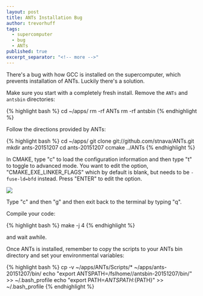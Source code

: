 ```yaml
---
layout: post
title: ANTs Installation Bug
author: trevorhuff
tags: 
  - supercomputer
  - bug
  - ANTs
published: true
excerpt_separator: "<!-- more -->"
---
```


There's a bug with how GCC is installed on the supercomputer, which prevents installation of ANTs. Luckily there's a solution.

<!-- more -->

Make sure you start with a completely fresh install. Remove the `ANTs` and `antsbin` directories:

{% highlight bash %}
cd ~/apps/
rm -rf ANTs
rm -rf antsbin
{% endhighlight %}

Follow the directions provided by ANTs:

{% highlight bash %}
cd ~/apps/
git clone git://github.com/stnava/ANTs.git
mkdir ants-20151207
cd ants-20151207
ccmake ../ANTs
{% endhighlight %}

In CMAKE, type "c" to load the configuration information and then type "t" to toggle to advanced mode. You want to edit the option, "CMAKE\_EXE\_LINKER\_FLAGS" which by default is blank, but needs to be `-fuse-ld=bfd` instead. Press "ENTER" to edit the option.

![](/images/2015-12-07-ants-installation-bug/screenshot-image1.png)

Type "c" and then "g" and then exit back to the terminal by typing "q".

Compile your code:

{% highlight bash %}
make -j 4
{% endhighlight %}

and wait awhile.

Once ANTs is installed, remember to copy the scripts to your ANTs bin directory and set your environmental variables:

{% highlight bash %}
cp -v ~/apps/ANTs/Scripts/* ~/apps/ants-20151207/bin/
echo "export ANTSPATH=/fslhome/<USERNAME>/antsbin-20151207/bin/" >> ~/.bash_profile
echo "export PATH=${ANTSPATH}:${PATH}" >> ~/.bash_profile
{% endhighlight %}